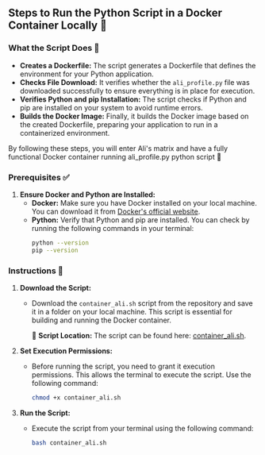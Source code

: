 ## Steps to Run the Python Script in a Docker Container Locally 🚀

### What the Script Does 🔧
- **Creates a Dockerfile:** The script generates a Dockerfile that defines the environment for your Python application.
- **Checks File Download:** It verifies whether the `ali_profile.py` file was downloaded successfully to ensure everything is in place for execution.
- **Verifies Python and pip Installation:** The script checks if Python and pip are installed on your system to avoid runtime errors.
- **Builds the Docker Image:** Finally, it builds the Docker image based on the created Dockerfile, preparing your application to run in a containerized environment.

By following these steps, you will enter Ali's matrix and have a fully functional Docker container running ali_profile.py python script 🌟

### Prerequisites ✅

1. **Ensure Docker and Python are Installed:**
   - **Docker:** Make sure you have Docker installed on your local machine. You can download it from [Docker's official website](https://www.docker.com/get-started).  
   - **Python:** Verify that Python and pip are installed. You can check by running the following commands in your terminal:
     ```bash
     python --version
     pip --version
     ```

### Instructions 📝

1. **Download the Script:**
   - Download the `container_ali.sh` script from the repository and save it in a folder on your local machine. This script is essential for building and running the Docker container.
     
     📜 **Script Location:** The script can be found here: [container_ali.sh](https://github.com/cloudali/cloudali/blob/main/container_ali.sh).

2. **Set Execution Permissions:**
   - Before running the script, you need to grant it execution permissions. This allows the terminal to execute the script. Use the following command:
     ```bash
     chmod +x container_ali.sh
     ```

3. **Run the Script:**
   - Execute the script from your terminal using the following command:
     ```bash
     bash container_ali.sh
     ```


